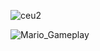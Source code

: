 ![ceu2](https://github.com/LLLesinski/LLLesinski/assets/175053412/3847e1d9-8609-48c2-99a2-8c8dd94eb55e)


![Mario_Gameplay](https://github.com/LLLesinski/LLLesinski/assets/175053412/e15142bb-4baa-4394-849d-12899f7562dd)

